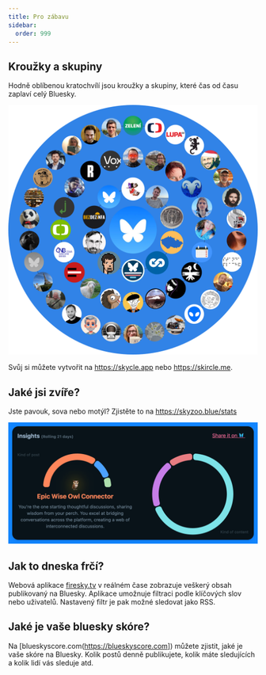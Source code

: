 ```yaml
---
title: Pro zábavu
sidebar:
  order: 999
---
```


## Kroužky a skupiny

Hodně oblíbenou kratochvílí jsou kroužky a skupiny, které čas od času zaplaví celý Bluesky.

[![](skycle.png)](https://skycle.app/@bsky.cz)

Svůj si můžete vytvořit na https://skycle.app nebo https://skircle.me.


## Jaké jsi zvíře?

Jste pavouk, sova nebo motýl? Zjistěte to na https://skyzoo.blue/stats

![](zoo.png)

## Jak to dneska frčí?

Webová aplikace [firesky.tv](https://firesky.tv/) v reálném čase zobrazuje veškerý obsah publikovaný na Bluesky.
Aplikace umožnuje filtraci podle klíčových slov nebo uživatelů. Nastavený filtr je pak možné sledovat jako RSS.


## Jaké je vaše bluesky skóre?

Na [blueskyscore.com(https://blueskyscore.com]) můžete zjistit, jaké je vaše skóre na Bluesky.
Kolik postů denně publikujete, kolik máte sledujících a kolik lidí vás sleduje atd.